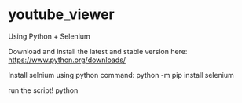 # youtube_viewer
Using Python + Selenium

Download and install the latest and stable version here: https://www.python.org/downloads/

Install selnium using python command:
python -m pip install selenium

run the script!
python <path to script.py>
